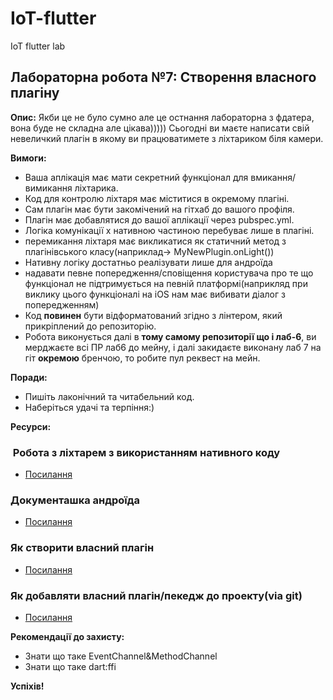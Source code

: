 # IoT-flutter
IoT flutter lab
## Лабораторна робота №7: Cтворення власного плагіну

**Опис:**
Якби це не було сумно але це остнання лабораторна з фдатера, вона буде не складна але цікава))))) Сьогодні ви маєте написати свій невеличкий плагін в якому ви працюватимете з ліхтариком біля камери. 


**Вимоги:**
* Ваша аплікація має мати секретний функціонал для вмикання/вимикання ліхтарика.
* Код для контролю ліхтаря має міститися в окремому плагіні.
* Сам плагін має бути закомічений на гітхаб до вашого профіля.
* Плагін має добавлятися до вашої аплікації через pubspec.yml.
* Логіка комунікації х нативною частиною перебуває лише в плагіні.
* перемикання ліхтаря має викликатися як статичний метод з плагінівського класу(наприклад-> MyNewPlugin.onLight())
* Нативну логіку достатньо реалізувати лише для андроїда
* надавати певне попередження/сповіщення користувача про те що функціонал не підтримується на певній платформі(наприкляд при виклику цього функціоналі на iOS нам має вибивати діалог з попередженням)
* Код **повинен** бути відформатований згідно з лінтером, який прикріплений до репозиторію.
* Робота виконується далі в **тому самому репозиторії що і лаб-6**, ви мерджаєте всі ПР лаб6 до мейну, і далі закидаєте виконану лаб 7 на гіт **окремою** бренчою, то робите пул реквест на мейн.


**Поради:**
* Пишіть лаконічний та читабельний код.
* Наберіться удачі та терпіння:)


**Ресурси:**
###  Робота з ліхтарем з використанням нативного коду
* [Посилання](https://www.youtube.com/watch?v=Btt8jr_zc_Y&ab_channel=TechnicalCoding)
### Документашка андроїда
* [Посилання](https://developer.android.com/reference/android/hardware/camera2/CameraManager.TorchCallback)
### Як створити власний плагін
* [Посилання](https://medium.com/litslink/flutter-the-way-to-make-a-plugin-277204660906)
### Як добавляти власний плагін/пекедж до проекту(via git)
* [Посилання](https://stackoverflow.com/questions/56442388/how-to-add-flutter-plugin-via-git-to-another-flutter-project)

**Рекомендації до захисту:**

* Знати що таке EventChannel&MethodChannel
* Знати що таке dart:ffi
  
**Успіхів!**

